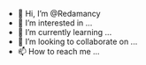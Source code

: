 - 👋 Hi, I’m @Redamancy
- 👀 I’m interested in ...
- 🌱 I’m currently learning ...
- 💞️ I’m looking to collaborate on ...
- 📫 How to reach me ...

<!---
Redamoncy/Redamoncy is a ✨ special ✨ repository because its `README.md` (this file) appears on your GitHub profile.
You can click the Preview link to take a look at your changes.
--->
